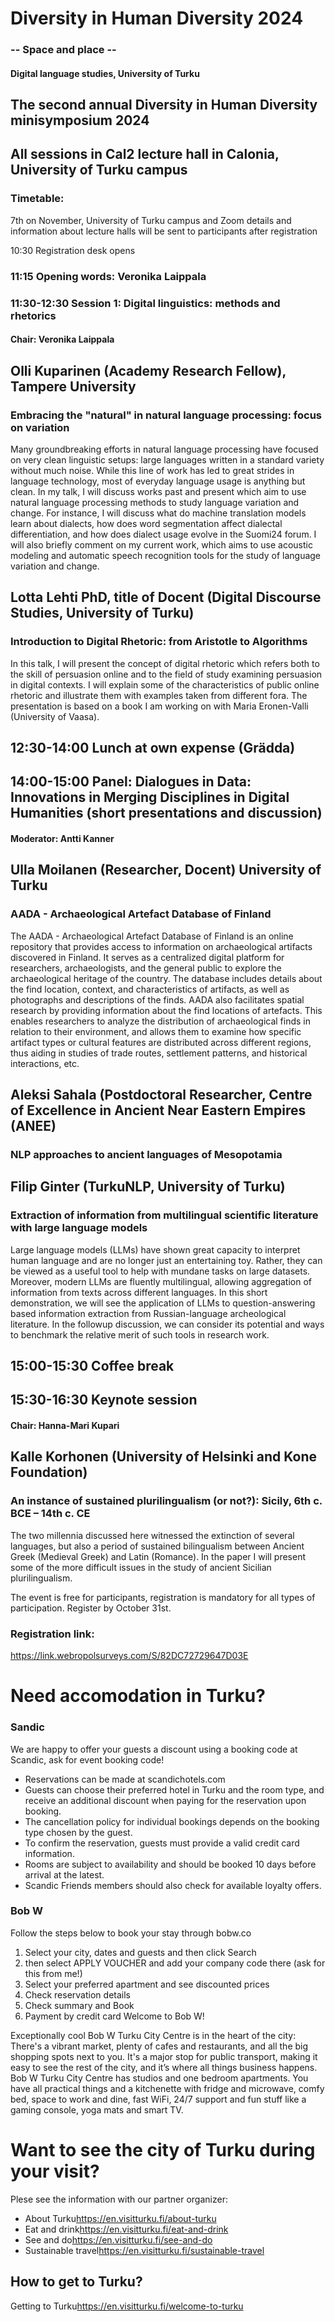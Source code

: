 # Diversity in Human Diversity 2024
### -- Space and place --
#### Digital language studies, University of Turku

## The second annual Diversity in Human Diversity minisymposium 2024

## All sessions in Cal2 lecture hall in Calonia, University of Turku campus

### Timetable:
7th on November, University of Turku campus and 
Zoom details and information about lecture halls will be sent to participants after registration

10:30 Registration desk opens
### 11:15 Opening words: Veronika Laippala

### 11:30-12:30 Session 1: Digital linguistics: methods and rhetorics
#### Chair: Veronika Laippala

## Olli Kuparinen (Academy Research Fellow), Tampere University

### Embracing the "natural" in natural language processing: focus on variation

Many groundbreaking efforts in natural language processing have focused on very clean linguistic setups: large languages written in a standard variety without much noise. While this line of work has led to great strides in language technology, most of everyday language usage is anything but clean. In my talk, I will discuss works past and present which aim to use natural language processing methods to study language variation and change. For instance, I will discuss what do machine translation models learn about dialects, how does word segmentation affect dialectal differentiation, and how does dialect usage evolve in the Suomi24 forum. I will also briefly comment on my current work, which aims to use acoustic modeling and automatic speech recognition tools for the study of language variation and change.

## Lotta Lehti PhD, title of Docent (Digital Discourse Studies, University of Turku)

### Introduction to Digital Rhetoric: from Aristotle to Algorithms

In this talk, I will present the concept of digital rhetoric which refers both to the skill of persuasion online and to the field of study examining persuasion in digital contexts. I will explain some of the characteristics of public online rhetoric and illustrate them with examples taken from different fora. The presentation is based on a book I am working on with Maria Eronen-Valli (University of Vaasa).

## 12:30-14:00 Lunch at own expense (Grädda)

## 14:00-15:00 Panel: Dialogues in Data: Innovations in Merging Disciplines in Digital Humanities (short presentations and discussion)
#### Moderator: Antti Kanner

## Ulla Moilanen (Researcher, Docent) University of Turku
### AADA - Archaeological Artefact Database of Finland

The AADA - Archaeological Artefact Database of Finland is an online repository that provides access to information on archaeological artifacts discovered in Finland. It serves as a centralized digital platform for researchers, archaeologists, and the general public to explore the archaeological heritage of the country. The database includes details about the find location, context, and characteristics of artifacts, as well as photographs and descriptions of the finds. AADA also facilitates spatial research by providing information about the find locations of artefacts. This enables researchers to analyze the distribution of archaeological finds in relation to their environment, and allows them to examine how specific artifact types or cultural features are distributed across different regions, thus aiding in studies of trade routes, settlement patterns, and historical interactions, etc.

## Aleksi Sahala (Postdoctoral Researcher, Centre of Excellence in Ancient Near Eastern Empires (ANEE)
### NLP approaches to ancient languages of Mesopotamia

## Filip Ginter (TurkuNLP, University of Turku)
### Extraction of information from multilingual scientific literature with large language models

Large language models (LLMs) have shown great capacity to interpret human language and are no longer just an entertaining toy.
Rather, they can be viewed as a useful tool to help with mundane tasks on large datasets. Moreover, modern LLMs are fluently multilingual, allowing aggregation of information from texts across different languages. In this short demonstration, we will see the application of LLMs to question-answering based information extraction from Russian-language archeological literature. In the followup discussion, we can consider its potential and ways to benchmark the relative merit of such tools in research work.

## 15:00-15:30 Coffee break

## 15:30-16:30 Keynote session
#### Chair: Hanna-Mari Kupari

## Kalle Korhonen (University of Helsinki and Kone Foundation)
### An instance of sustained plurilingualism (or not?): Sicily, 6th c. BCE – 14th c. CE

The two millennia discussed here witnessed the extinction of several languages, but also a period of sustained bilingualism between Ancient Greek (Medieval Greek) and Latin (Romance). In the paper I will present some of the more difficult issues in the study of ancient Sicilian plurilingualism.

The event is free for participants, registration is mandatory for all types of participation. Register by October 31st.

### Registration link:
https://link.webropolsurveys.com/S/82DC72729647D03E

# Need accomodation in Turku?

### Sandic 

We are happy to offer your guests a discount using a booking code at Scandic, ask for event booking code!
- Reservations can be made at scandichotels.com
- Guests can choose their preferred hotel in Turku and the room type, and receive an additional discount when paying for the reservation upon booking.
- The cancellation policy for individual bookings depends on the booking type chosen by the guest.
- To confirm the reservation, guests must provide a valid credit card information.
- Rooms are subject to availability and should be booked 10 days before arrival at the latest. 
- Scandic Friends members should also check for available loyalty offers.

### Bob W

Follow the steps below to book your stay through bobw.co 

1. Select your city, dates and guests and then click Search
2. then select APPLY VOUCHER and add your company code there (ask for this from me!)
3. Select your preferred apartment and see discounted prices 
4. Check reservation details
5. Check summary and Book
6. Payment by credit card 
Welcome to Bob W!

Exceptionally cool Bob W Turku City Centre is in the heart of the city: There's a vibrant market, plenty of cafes and restaurants, and all the big shopping spots next to you. It's a major stop for public transport, making it easy to see the rest of the city, and it’s where all things business happens.
Bob W Turku City Centre has studios and one bedroom apartments. You have all practical things and a kitchenette with fridge and microwave, comfy bed, space to work and dine, fast WiFi, 24/7 support and fun stuff like a gaming console, yoga mats and smart TV. 

# Want to see the city of Turku during your visit?

Plese see the information with our partner organizer:

- About Turku<https://en.visitturku.fi/about-turku>
- Eat and drink<https://en.visitturku.fi/eat-and-drink>
- See and do<https://en.visitturku.fi/see-and-do>
- Sustainable travel<https://en.visitturku.fi/sustainable-travel>
 
## How to get to Turku?
Getting to Turku<https://en.visitturku.fi/welcome-to-turku>
 


